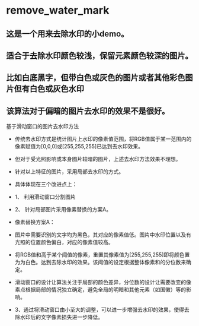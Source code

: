 # remove_water_mark
## 这是一个用来去除水印的小demo。
## 适合于去除水印颜色较浅，保留元素颜色较深的图片。
## 比如白底黑字，但带白色或灰色的图片或者其他彩色图片但有白色或灰色水印
## 该算法对于偏暗的图片去水印的效果不是很好。

基于滑动窗口的图片去水印方法
- 传统去水印方式是统计图片上水印的像素值范围，将RGB值属于某一范围内的像素赋值为[0,0,0]或[255,255,255]已达到去水印效果。
- 但对于受光照影响或本身图片较暗的图片，上述去水印方法效果不理想。
- 针对以上特征的图片，采用局部去水印的方式。

- 具体体现在三个改进点上：
- 1、	利用滑动窗口分割图片
- 2、	针对局部图片采用像素替换的方案A。
- 像素替换方案A：
- 图片中需要识别的文字均为黑色，其对应的像素值低。图片中水印位置以及有光照的位置颜色偏白，对应的像素值较高。
- 将RGB值和高于某个阈值的像素，重置其像素值为[255,255,255]即将颜色置为为白色。达到去除水印的效果。该阈值的设定根据整体像素和的分位数来确定。

- 滑动窗口的设计让算法关注于局部的颜色差异，分位数的设计让需要改变的像素点根据局部的情况独立确定，避免全局的明暗和其他元素（如国徽）等的影响。
- 3、通过将滑动窗口由小至大的调整，可以进一步增强去水印的效果，使得去除水印后的文字像素损失进一步降低。


